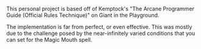 This personal project is based off of Kemptock's "The Arcane Programmer Guide (Official Rules Technique)" on Giant in the Playground. 

The implementation is far from perfect, or even effective. This was mostly due to the challenge posed by the near-infinitely varied conditions that you can set for the Magic Mouth spell. 
